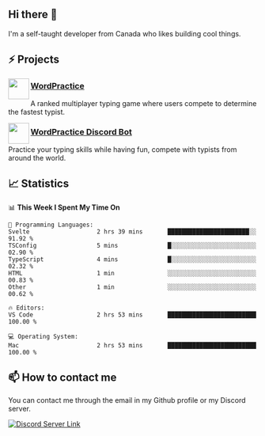 <h2>Hi there 👋</h2>

<p>I'm a self-taught developer from Canada who likes building cool things.</p>

<h2>⚡ Projects</h2>

<img align="left" src="https://i.imgur.com/6RT8VFO.png" width="42" height="42" />
<h3><a target="_blank" href="https://wordpractice.io/">WordPractice</a></h3>
<p>A ranked multiplayer typing game where users compete to determine the fastest typist.</p>

<img align="left" src="https://i.imgur.com/VVcLezs.png" width="42" height="42" />
<h3><a target="_blank" href="https://discord.com/application-directory/743183681182498906">WordPractice Discord Bot</a></h3>
<p>Practice your typing skills while having fun, compete with typists from around the world.</p>

<h2>📈 Statistics</h2>

<!--START_SECTION:waka-->
📊 **This Week I Spent My Time On** 

```text
💬 Programming Languages: 
Svelte                   2 hrs 39 mins       ███████████████████████░░   91.92 % 
TSConfig                 5 mins              █░░░░░░░░░░░░░░░░░░░░░░░░   02.90 % 
TypeScript               4 mins              █░░░░░░░░░░░░░░░░░░░░░░░░   02.32 % 
HTML                     1 min               ░░░░░░░░░░░░░░░░░░░░░░░░░   00.83 % 
Other                    1 min               ░░░░░░░░░░░░░░░░░░░░░░░░░   00.62 % 

🔥 Editors: 
VS Code                  2 hrs 53 mins       █████████████████████████   100.00 % 

💻 Operating System: 
Mac                      2 hrs 53 mins       █████████████████████████   100.00 % 
```


<!--END_SECTION:waka-->

<h2>📫 How to contact me</h2>

You can contact me through the email in my Github profile or my Discord server.

[![Discord Server Link](https://dcbadge.vercel.app/api/server/DHnk46C)](https://discord.gg/DHnk46C)

